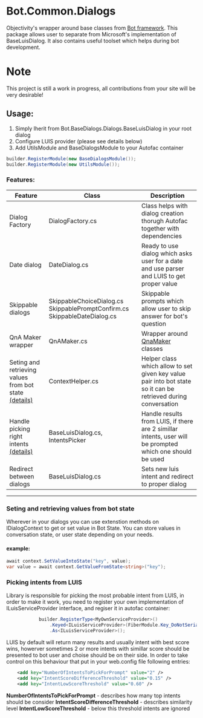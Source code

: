 # Bot.Common.Dialogs

Objectivity's wrapper around base classes from  [Bot framework](https://dev.botframework.com/). This package allows user to separate from Microsoft's implementation of BaseLuisDialog. It also contains useful toolset which helps during bot development.
# Note
This project is still a work in progress, all contributions from your site will be very desirable!

## Usage:
1. Simply Iherit from Bot.BaseDialogs.Dialogs.BaseLuisDialog in your root dialog
2. Configure LUIS provider (please see details below) 
3. Add UtilsModule and BaseDialogsModule to your Autofac container
```cs
builder.RegisterModule(new BaseDialogsModule());
builder.RegisterModule(new UtilsModule());
```
### Features:

Feature                                                                |Class|Description
---                                                                     | ---  | ---
Dialog Factory| DialogFactory.cs| Class helps with dialog creation thorugh Autofac together with dependencies             | 
Date dialog| DateDialog.cs    | Ready to use dialog which asks user for a date and use parser and LUIS to get proper value                    
Skippable dialogs|SkippableChoiceDialog.cs  SkippablePromptConfirm.cs SkippableDateDialog.cs | Skippable prompts which allow user to skip answer for bot's question
QnA Maker wrapper| QnAMaker.cs   |Wrapper around [QnaMaker](https://qnamaker.ai/) classes             | 
Seting and retrieving values from bot state [(details)](#contextHelper) | ContextHelper.cs   |Helper class which allow to set given key value pair into bot state so it can be retrieved during conversation| 
Handle picking right intents [(details)](#intentPicker)| BaseLuisDialog.cs, IntentsPicker   |Handle results from LUIS, if there are 2 simillar intents, user will be prompted which one should be used|
Redirect between dialogs| BaseLuisDialog.cs   |Sets new luis intent and redirect to proper dialog| 
___

### Seting and retrieving values from bot state
Wherever in your dialogs you can use extenstion methods on IDialogContext to get or set value in Bot State. You can store values in conversation state, or user state depending on your needs.
#### example:
```cs
await context.SetValueIntoState("key", value);
var value = await context.GetValueFromState<string>("key");
```
### Picking intents from LUIS
Library is responsible for picking the most probable intent from LUIS, in order to make it work, you need to register your own implementation of ILuisServiceProvider interface, and regiser it in autofac container:
```cs
            builder.RegisterType<MyOwnServiceProvider>()
                .Keyed<ILuisServiceProvider>(FiberModule.Key_DoNotSerialize)
                .As<ILuisServiceProvider>();
```
LUIS by default will return many results and usually intent with best score wins, howerver sometimes 2 or more intents with simillar score should be presented to bot user and choise should be on their side.
In order to take control on this behaviour that put in your web.config file following entries:

```xml
    <add key="NumberOfIntentsToPickForPrompt" value="2" />
    <add key="IntentScoreDifferenceThreshold" value="0.15" />
    <add key="IntentLowScoreThreshold" value="0.60" />
```
**NumberOfIntentsToPickForPrompt** - describes how many top intents should be consider
**IntentScoreDifferenceThreshold** - describes similarity level
**IntentLowScoreThreshold** - below this threshold intents are ignored 